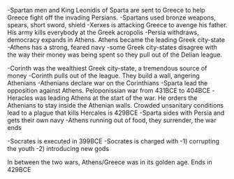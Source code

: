 -Spartan men and King Leonidis of Sparta are sent to Greece to help Greece fight off the invading Persians. 
-Spartans used bronze weapons, spears, short sword, shield
-Xerxes is attacking Greece to avenge his father. His army kills everybody at the Greek acropolis
-Persia withdraws, democracy expands in Athens. Athens became the leading Greek city-state
-Athens has a strong, feared navy
-some Greek city-states disagree with the way their money was being spent so they pull out of the Delian league.

-Corinth was the wealthiest Greek city-state, a tremendous source of money
-Corinth pulls out of the league. They build a wall, angering Athenians
-Athenians declare war on the Corinthians
-Sparta lead the opposition against Athens. 
Peloponissian war from 431BCE to 404BCE
-Heracles was leading Athens at the start of the war. He orders the Athenians to stay inside the Athenian walls. Crowded unsanitary conditions lead to a plague that kills Hercales is 429BCE
-Sparta sides with Persia and gets their own navy
-Athens running out of food, they surrender, the war ends

-Socrates is executed in 399BCE
-Socrates is charged with
	-1) corrupting the youth
	-2) introducing new gods
	
In between the two wars, Athens/Greece was in its golden age. Ends in 429BCE




